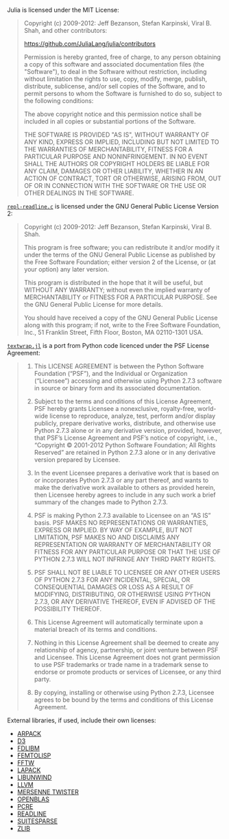 Julia is licensed under the MIT License:

> Copyright (c) 2009-2012: Jeff Bezanson, Stefan Karpinski, Viral B. Shah, 
> and other contributors:
> 
> https://github.com/JuliaLang/julia/contributors
> 
> Permission is hereby granted, free of charge, to any person obtaining
> a copy of this software and associated documentation files (the
> "Software"), to deal in the Software without restriction, including
> without limitation the rights to use, copy, modify, merge, publish,
> distribute, sublicense, and/or sell copies of the Software, and to
> permit persons to whom the Software is furnished to do so, subject to
> the following conditions:
> 
> The above copyright notice and this permission notice shall be
> included in all copies or substantial portions of the Software.
> 
> THE SOFTWARE IS PROVIDED "AS IS", WITHOUT WARRANTY OF ANY KIND,
> EXPRESS OR IMPLIED, INCLUDING BUT NOT LIMITED TO THE WARRANTIES OF
> MERCHANTABILITY, FITNESS FOR A PARTICULAR PURPOSE AND
> NONINFRINGEMENT. IN NO EVENT SHALL THE AUTHORS OR COPYRIGHT HOLDERS BE
> LIABLE FOR ANY CLAIM, DAMAGES OR OTHER LIABILITY, WHETHER IN AN ACTION
> OF CONTRACT, TORT OR OTHERWISE, ARISING FROM, OUT OF OR IN CONNECTION
> WITH THE SOFTWARE OR THE USE OR OTHER DEALINGS IN THE SOFTWARE.

[`repl-readline.c`](https://github.com/JuliaLang/julia/blob/master/ui/repl-readline.c)
is licensed under the GNU General Public License Version 2:

> Copyright (c) 2009-2012: Jeff Bezanson, Stefan Karpinski, Viral B. Shah.
> 
> This program is free software; you can redistribute it and/or modify
> it under the terms of the GNU General Public License as published by
> the Free Software Foundation; either version 2 of the License, or
> (at your option) any later version.
> 
> This program is distributed in the hope that it will be useful,
> but WITHOUT ANY WARRANTY; without even the implied warranty of
> MERCHANTABILITY or FITNESS FOR A PARTICULAR PURPOSE.  See the
> GNU General Public License for more details.
> 
> You should have received a copy of the GNU General Public License along
> with this program; if not, write to the Free Software Foundation, Inc.,
> 51 Franklin Street, Fifth Floor, Boston, MA 02110-1301 USA.

[`textwrap.jl`](https://github.com/JuliaLang/julia/blob/master/extras/textwrap.jl)
is a port from Python code licenced under the PSF License Agreement:

> 1. This LICENSE AGREEMENT is between the Python Software Foundation
>    (“PSF”), and the Individual or Organization (“Licensee”)
>    accessing and otherwise using Python 2.7.3 software in source or
>    binary form and its associated documentation.
>
> 2. Subject to the terms and conditions of this License Agreement,
>    PSF hereby grants Licensee a nonexclusive, royalty-free, world-
>    wide license to reproduce, analyze, test, perform and/or display
>    publicly, prepare derivative works, distribute, and otherwise use
>    Python 2.7.3 alone or in any derivative version, provided,
>    however, that PSF’s License Agreement and PSF’s notice of
>    copyright, i.e., “Copyright © 2001-2012 Python Software
>    Foundation; All Rights Reserved” are retained in Python 2.7.3
>    alone or in any derivative version prepared by Licensee.
>
> 3. In the event Licensee prepares a derivative work that is based on
>    or incorporates Python 2.7.3 or any part thereof, and wants to
>    make the derivative work available to others as provided herein,
>    then Licensee hereby agrees to include in any such work a brief
>    summary of the changes made to Python 2.7.3.
>
> 4. PSF is making Python 2.7.3 available to Licensee on an “AS IS”
>    basis. PSF MAKES NO REPRESENTATIONS OR WARRANTIES, EXPRESS OR
>    IMPLIED. BY WAY OF EXAMPLE, BUT NOT LIMITATION, PSF MAKES NO AND
>    DISCLAIMS ANY REPRESENTATION OR WARRANTY OF MERCHANTABILITY OR
>    FITNESS FOR ANY PARTICULAR PURPOSE OR THAT THE USE OF PYTHON
>    2.7.3 WILL NOT INFRINGE ANY THIRD PARTY RIGHTS.
>
> 5. PSF SHALL NOT BE LIABLE TO LICENSEE OR ANY OTHER USERS OF PYTHON
>    2.7.3 FOR ANY INCIDENTAL, SPECIAL, OR CONSEQUENTIAL DAMAGES OR
>    LOSS AS A RESULT OF MODIFYING, DISTRIBUTING, OR OTHERWISE USING
>    PYTHON 2.7.3, OR ANY DERIVATIVE THEREOF, EVEN IF ADVISED OF THE
>    POSSIBILITY THEREOF.
>
> 6. This License Agreement will automatically terminate upon a
>    material breach of its terms and conditions.
>
> 7. Nothing in this License Agreement shall be deemed to create any
>    relationship of agency, partnership, or joint venture between PSF
>    and Licensee. This License Agreement does not grant permission to
>    use PSF trademarks or trade name in a trademark sense to endorse
>    or promote products or services of Licensee, or any third party.
>
> 8. By copying, installing or otherwise using Python 2.7.3, Licensee
>    agrees to be bound by the terms and conditions of this License
>    Agreement.
>

External libraries, if used, include their own licenses:

- [ARPACK](http://www.caam.rice.edu/software/ARPACK/RiceBSD.txt#LICENSE)
- [D3](https://github.com/mbostock/d3/raw/master/LICENSE)
- [FDLIBM](http://www.netlib.org/fdlibm/fdlibm.h)
- [FEMTOLISP](https://github.com/JeffBezanson/femtolisp)
- [FFTW](http://fftw.org/doc/License-and-Copyright.html)
- [LAPACK](http://netlib.org/lapack/LICENSE.txt)
- [LIBUNWIND](http://git.savannah.gnu.org/gitweb/?p=libunwind.git;a=blob_plain;f=LICENSE;hb=master)
- [LLVM](http://llvm.org/releases/3.0/LICENSE.TXT)
- [MERSENNE TWISTER](http://www.math.sci.hiroshima-u.ac.jp/~m-mat/MT/SFMT/LICENSE.txt)
- [OPENBLAS](https://raw.github.com/xianyi/OpenBLAS/master/LICENSE)
- [PCRE](http://www.pcre.org/licence.txt)
- [READLINE](http://cnswww.cns.cwru.edu/php/chet/readline/rltop.html)
- [SUITESPARSE](http://www.cise.ufl.edu/research/sparse/SuiteSparse/current/SuiteSparse/)
- [ZLIB](http://zlib.net/zlib_license.html)
